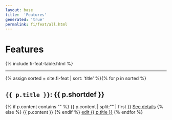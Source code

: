 ```yaml
---
layout: base
title:  'Features'
generated: 'true'
permalink: fi/feat/all.html
---
```


# Features

{% include fi-feat-table.html %}

----------

{% assign sorted = site.fi-feat | sort: 'title' %}{% for p in sorted %}
<a id="al-fi-feat/{{ p.title }}" class="al-dest"/>
<h2><code>{{ p.title }}</code>: {{ p.shortdef }}</h2>
{% if p.content contains "<!--details-->" %}    
{{ p.content | split:"<!--details-->" | first }}
<a href="{{ p.title }}" class="al-doc">See details</a>
{% else %}
{{ p.content }}
{% endif %}
<a href="{{ site.git_edit }}/{% if p.collection %}{{ p.relative_path }}{% else %}{{ p.path }}{% endif %}" target="#">edit {{ p.title }}</a>
{% endfor %}
